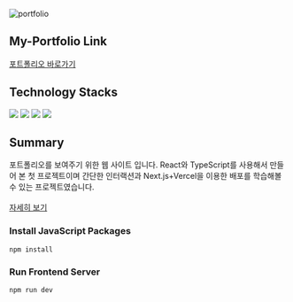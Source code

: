 ![portfolio](https://user-images.githubusercontent.com/102219209/217453889-a74ab72a-82fb-47b7-935a-c0754ffeeec0.PNG)

## My-Portfolio Link
[포트폴리오 바로가기](https://my-portfolio-lkp8.vercel.app/)

## Technology Stacks
<img src="https://img.shields.io/badge/React-61DAFB?style=flat&logo=React&logoColor=white"/> <img src="https://img.shields.io/badge/TypeScript-3178C6?style=flat&logo=TypeScript&logoColor=white"/> <img src="https://img.shields.io/badge/NEXT.JS-E34F26?style=flat&logo=Next.js&logoColor=white" /> <img src="https://img.shields.io/badge/SASS-CC6699?style=flat&logo=Sass&logoColor=white" /></div>

## Summary
포트폴리오를 보여주기 위한 웹 사이트 입니다.
React와 TypeScript를 사용해서 만들어 본 첫 프로젝트이며 간단한 인터랙션과 Next.js+Vercel을 이용한 배포를 학습해볼 수 있는 프로젝트였습니다.
<br /><br />[자세히 보기](https://my-portfolio-k1k2brz.vercel.app/portfolio/myportfolio)

### Install JavaScript Packages
```
npm install
```
### Run Frontend Server
```
npm run dev
```
